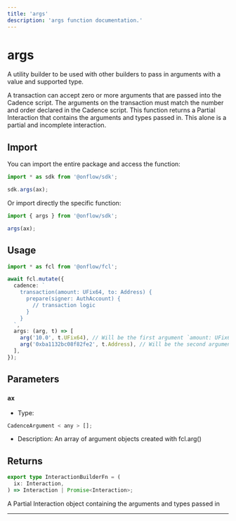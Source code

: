 ```yaml
---
title: 'args'
description: 'args function documentation.'
---
```


<!-- THIS DOCUMENT IS AUTO-GENERATED FROM [onflow/sdk/src/build/cadence/build-arguments.ts](https://github.com/onflow/fcl-js/tree/master/packages/sdk/src/build/cadence/build-arguments.ts). DO NOT EDIT MANUALLY -->

# args

A utility builder to be used with other builders to pass in arguments with a value and supported type.

A transaction can accept zero or more arguments that are passed into the Cadence script. The arguments on the transaction must match the number and order declared in the Cadence script.
This function returns a Partial Interaction that contains the arguments and types passed in. This alone is a partial and incomplete interaction.

## Import

You can import the entire package and access the function:

```typescript
import * as sdk from '@onflow/sdk';

sdk.args(ax);
```

Or import directly the specific function:

```typescript
import { args } from '@onflow/sdk';

args(ax);
```

## Usage

```typescript
import * as fcl from '@onflow/fcl';

await fcl.mutate({
  cadence: `
    transaction(amount: UFix64, to: Address) {
      prepare(signer: AuthAccount) {
        // transaction logic
      }
    }
  `,
  args: (arg, t) => [
    arg('10.0', t.UFix64), // Will be the first argument `amount: UFix64`
    arg('0xba1132bc08f82fe2', t.Address), // Will be the second argument `to: Address`
  ],
});
```

## Parameters

### `ax`

- Type:

```typescript
CadenceArgument < any > [];
```

- Description: An array of argument objects created with fcl.arg()

## Returns

```typescript
export type InteractionBuilderFn = (
  ix: Interaction,
) => Interaction | Promise<Interaction>;
```

A Partial Interaction object containing the arguments and types passed in

---
